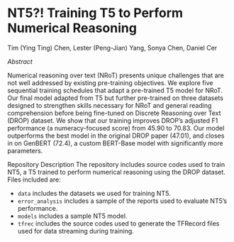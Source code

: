 # NT5?! Training T5 to Perform Numerical Reasoning

Tim (Ying Ting) Chen, Lester (Peng-Jian) Yang, Sonya Chen, Daniel Cer

*Abstract*

Numerical reasoning over text (NRoT) presents unique challenges that are not well addressed by existing pre-training objectives. We explore five sequential training schedules that adapt a pre-trained T5 model for NRoT. Our final model adapted from T5 but further pre-trained on three datasets designed to strengthen skills necessary for NRoT and general reading comprehension before being fine-tuned on Discrete Reasoning over Text (DROP) dataset. We show that our training improves DROP’s adjusted F1 performance (a numeracy-focused score) from 45.90 to 70.83. Our model outperforms the best model in the original DROP paper (47.01), and closes in on GenBERT (72.4), a custom BERT-Base model with significantly more parameters.


Repository Description
The repository includes source codes used to train NT5, a T5 trained to perform numerical reasoning using the DROP dataset. Files included are:
- `data` includes the datasets we used for training NT5.
- `error_analysis` includes a sample of the reports used to evaluate NT5’s performance.
- `models` includes a sample NT5 model.
- `tfrec` includes the source codes used to generate the TFRecord files used for data streaming during training.
